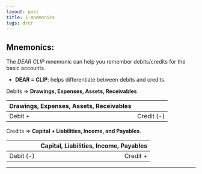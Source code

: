 ```yaml
---
layout: post
title: 1-mnemonics
tags: drcr
---
```


## Mnemonics:
  
The *DEAR CLIP* mnemonic can help you remember debits/credits for the basic accounts.

- **DEAR = CLIP**: helps differentiate between debits and credits.
    
Debits => **Drawings, Expenses, Assets, Receivables** 

| Drawings, Expenses, Assets, Receivables ||
|:--------|----------:|
| Debit + | Credit (-)|

Credits => **Capital + Liabilities, Income, and Payables**.   

|| Capital, Liabilities, Income, Payables |
|:----------|--------:|
| Debit (-) | Credit +|

---
